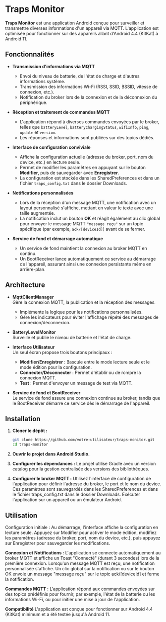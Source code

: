 # Traps Monitor

**Traps Monitor** est une application Android conçue pour surveiller et transmettre diverses informations d'un appareil via MQTT. L'application est optimisée pour fonctionner sur des appareils allant d'Android 4.4 (KitKat) à Android 11.

## Fonctionnalités

- **Transmission d'informations via MQTT**  
  - Envoi du niveau de batterie, de l'état de charge et d'autres informations système.
  - Transmission des informations Wi-Fi (RSSI, SSID, BSSID, vitesse de connexion, etc.).
  - Notification du broker lors de la connexion et de la déconnexion du périphérique.

- **Réception et traitement de commandes MQTT**  
  - L'application répond à diverses commandes envoyées par le broker, telles que `batteryLevel`, `batteryChargingStatus`, `wifiInfo`, `ping`, `update` et `version`.
  - Les réponses et informations sont publiées sur des topics dédiés.

- **Interface de configuration conviviale**  
  - Affiche la configuration actuelle (adresse du broker, port, nom du device, etc.) en lecture seule.
  - Permet de modifier les paramètres en appuyant sur le bouton **Modifier**, puis de sauvegarder avec **Enregistrer**.
  - La configuration est stockée dans les SharedPreferences et dans un fichier `traps_config.txt` dans le dossier Downloads.

- **Notifications personnalisées**  
  - Lors de la réception d'un message MQTT, une notification avec un layout personnalisé s'affiche, mettant en valeur le texte avec une taille augmentée.
  - La notification inclut un bouton **OK** et réagit également au clic global pour envoyer le message MQTT `"message reçu"` sur un topic spécifique (par exemple, `ack/[deviceId]`) avant de se fermer.

- **Service de fond et démarrage automatique**  
  - Un service de fond maintient la connexion au broker MQTT en continu.
  - Un BootReceiver lance automatiquement ce service au démarrage de l'appareil, assurant ainsi une connexion persistante même en arrière-plan.

## Architecture

- **MqttClientManager**  
  Gère la connexion MQTT, la publication et la réception des messages.  
  - Implémente la logique pour les notifications personnalisées.
  - Gère les indicateurs pour éviter l'affichage répété des messages de connexion/déconnexion.

- **BatteryLevelMonitor**  
  Surveille et publie le niveau de batterie et l'état de charge.

- **Interface Utilisateur**  
  Un seul écran propose trois boutons principaux :
  - **Modifier/Enregistrer** : Bascule entre le mode lecture seule et le mode édition pour la configuration.
  - **Connecter/Déconnecter** : Permet d'établir ou de rompre la connexion MQTT.
  - **Test** : Permet d'envoyer un message de test via MQTT.
  
- **Service de fond et BootReceiver**  
  Le service de fond assure une connexion continue au broker, tandis que le BootReceiver démarre ce service dès le démarrage de l'appareil.

## Installation

1. **Cloner le dépôt :**

   ```bash
   git clone https://github.com/votre-utilisateur/traps-monitor.git
   cd traps-monitor
   
2. **Ouvrir le projet dans Android Studio.**

3. **Configurer les dépendances :**
Le projet utilise Gradle avec un version catalog pour la gestion centralisée des versions des bibliothèques.

4. **Configurer le broker MQTT :**
Utilisez l'interface de configuration de l'application pour définir l'adresse du broker, le port et le nom du device. Ces paramètres sont sauvegardés dans les SharedPreferences et dans le fichier traps_config.txt dans le dossier Downloads.
Exécuter l'application sur un appareil ou un émulateur Android.

## Utilisation
Configuration initiale :
Au démarrage, l'interface affiche la configuration en lecture seule.
Appuyez sur Modifier pour activer le mode édition, modifiez les paramètres (adresse du broker, port, nom du device, etc.), puis appuyez sur Enregistrer pour sauvegarder les modifications.

**Connexion et Notifications :**
L'application se connecte automatiquement au broker MQTT et affiche un Toast "Connecté" (durant 3 secondes) lors de la première connexion.
Lorsqu'un message MQTT est reçu, une notification personnalisée s'affiche.
Un clic global sur la notification ou sur le bouton OK envoie un message "message reçu" sur le topic ack/[deviceId] et ferme la notification.

**Commandes MQTT :**
L'application répond aux commandes envoyées sur des topics prédéfinis pour fournir, par exemple, l'état de la batterie ou les informations Wi-Fi, ou pour initier une mise à jour de l'application.

**Compatibilité**
L'application est conçue pour fonctionner sur Android 4.4 (KitKat) minimum et a été testée jusqu'à Android 11.
